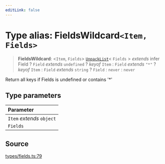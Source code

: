 ```yaml
---
editLink: false
---
```


# Type alias: FieldsWildcard`<Item, Fields>`

> **FieldsWildcard**: \<`Item`, `Fields`\> [`UnpackList`](type-alias.UnpackList.md)\< `Fields` \> _extends_ infer Field
> ? `Field` _extends_ `undefined` ? _keyof_ `Item` : `Field` _extends_ `"*"` ? _keyof_ `Item` : `Field` _extends_
> `string` ? `Field` : `never` : `never`

Return all keys if Fields is undefined or contains '\*'

## Type parameters

| Parameter                 |
| :------------------------ |
| `Item` _extends_ `object` |
| `Fields`                  |

## Source

[types/fields.ts:79](https://github.com/directus/directus/blob/7789a6c53/sdk/src/types/fields.ts#L79)

